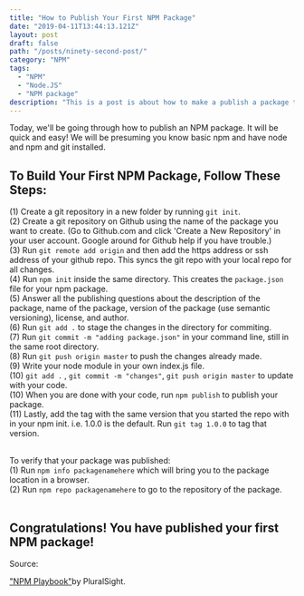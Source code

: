 ```yaml
---
title: "How to Publish Your First NPM Package"
date: "2019-04-11T13:44:13.121Z"
layout: post
draft: false
path: "/posts/ninety-second-post/"
category: "NPM"
tags:
  - "NPM"
  - "Node.JS"
  - "NPM package"
description: "This is a post is about how to make a publish a package to NPM registry."
---
```


Today, we'll be going through how to publish an NPM package. It will be quick and easy! 
We will be presuming you know basic npm and have node and npm and git installed. 

## To Build Your First NPM Package, Follow These Steps:

(1) Create a git repository in a new folder by running `git init`. <br/>
(2) Create a git repository on Github using the name of the package you want to create. (Go to Github.com and click 'Create a New Repository' in your user account. Google around for Github help if you have trouble.)<br/>
(3) Run `git remote add origin` and then add the https address or ssh address of your github repo. This syncs the git repo with your local repo for all changes. <br/>
(4) Run `npm init` inside the same directory. This creates the `package.json` file for your npm package.<br/>
(5) Answer all the publishing questions about the description of the package, name of the package, version of the package (use semantic versioning), license, and author.<br/>
(6) Run `git add .` to stage the changes in the directory for commiting. <br/>
(7) Run `git commit -m "adding package.json"` in your command line, still in the same root directory. <br/>
(8) Run `git push origin master` to push the changes already made. <br/>
(9) Write your node module in your own index.js file. <br/>
(10) `git add .` , `git commit -m "changes"`, `git push origin master` to update with your code. <br/>
(10) When you are done with your code, run `npm publish` to publish your package. <br/>
(11) Lastly, add the tag with the same version that you started the repo with in your npm init. i.e. 1.0.0 is the default. Run `git tag 1.0.0` to tag that version. <br/><br/>

To verify that your package was published:<br/>
(1) Run `npm info packagenamehere` which will bring you to the package location in a browser. <br/>
(2) Run `npm repo packagenamehere` to go to the repository of the package. <br/>
<br/>
## Congratulations! You have published your first NPM package! 

Source: <br/>

<a href="https://app.pluralsight.com/library/courses/npm-playbook">"NPM Playbook"</a>by PluralSight.
